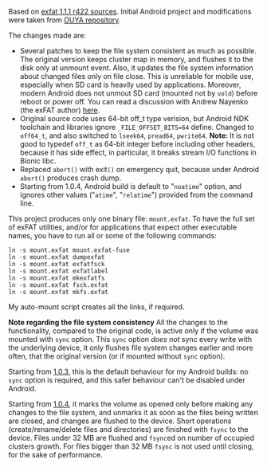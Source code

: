 Based on [exfat 1.1.1 r422 sources](https://code.google.com/p/exfat/source/list). Initial Android project and modifications were taken from [OUYA repository](https://github.com/ouya/android_external_exfat).

The changes made are:
* Several patches to keep the file system consistent as much as possible. The original version keeps cluster map in memory, and flushes it to the disk only at unmount event. Also, it updates the file system information about changed files only on file close. This is unreliable for mobile use, especially when SD card is heavily used by applications. Moreover, modern Android does not unmout SD card (mounted not by `vold`) before reboot or power off. You can read a discussion with Andrew Nayenko (the exFAT author) [here](https://groups.google.com/forum/#!topic/exfat/u5Ldpmy3vkA).
* Original source code uses 64-bit off_t type verision, but Android NDK toolchain and libraries ignore `_FILE_OFFSET_BITS=64` define. Changed to `off64_t`, and also switched to `lseek64`, `pread64`, `pwrite64`.
**Note:** It is not good to typedef `off_t` as 64-bit integer before including other headers, because it has side effect, in particular, it breaks stream I/O functions in Bionic libc.
* Replaced `abort()` with exit`()` on emergency quit, because under Android `abort()` produces crash dump.
* Starting from 1.0.4, Android build is default to "`noatime`" option, and ignores other values ("`atime`", "`relatime`") provided from the command line.

This project produces only one binary file: `mount.exfat`. To have the full set of exFAT utilities, and/or for applications that expect other executable names, you have to run all or some of the following commands:

    ln -s mount.exfat mount.exfat-fuse
    ln -s mount.exfat dumpexfat
    ln -s mount.exfat exfatfsck
    ln -s mount.exfat exfatlabel
    ln -s mount.exfat mkexfatfs
    ln -s mount.exfat fsck.exfat
    ln -s mount.exfat mkfs.exfat

My auto-mount script creates all the links, if required.

**Note regarding the file system consistency**
All the changes to the functionality, compared to the original code, is active only if the volume was mounted with `sync` option. This `sync` option _does not_ sync every write with the underlying device, it only flushes file system changes earlier and more often, that the original version (or if mounted without `sync` option).

Starting from [1.0.3](https://github.com/Lurker00/Android-fs/releases), this is the default behaviour for my Android builds: no `sync` option is required, and this safer behaviour can't be disabled under Android. 

Starting from [1.0.4](https://github.com/Lurker00/Android-fs/releases), it marks the volume as opened only before making any changes to the file system, and unmarks it as soon as the files being written are closed, and changes are flushed to the device. Short operations (create/rename/delete files and directories) are finished with `fsync` to the device. Files under 32 MB are flushed and `fsync`ed on number of occupied clusters growth. For files bigger than 32 MB `fsync` is not used until closing, for the sake of performance.
